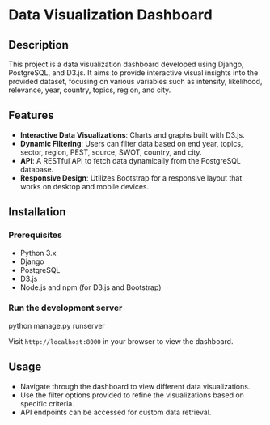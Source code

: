# Data Visualization Dashboard


## Description

This project is a data visualization dashboard developed using Django, PostgreSQL, and D3.js. It aims to provide interactive visual insights into the provided dataset, focusing on various variables such as intensity, likelihood, relevance, year, country, topics, region, and city.


## Features

- **Interactive Data Visualizations**: Charts and graphs built with D3.js.
- **Dynamic Filtering**: Users can filter data based on end year, topics, sector, region, PEST, source, SWOT, country, and city.
- **API**: A RESTful API to fetch data dynamically from the PostgreSQL database.
- **Responsive Design**: Utilizes Bootstrap for a responsive layout that works on desktop and mobile devices.


## Installation


### Prerequisites

- Python 3.x
- Django
- PostgreSQL
- D3.js
- Node.js and npm (for D3.js and Bootstrap)


### Run the development server

   python manage.py runserver



Visit `http://localhost:8000` in your browser to view the dashboard.



## Usage

- Navigate through the dashboard to view different data visualizations.
- Use the filter options provided to refine the visualizations based on specific criteria.
- API endpoints can be accessed for custom data retrieval.

